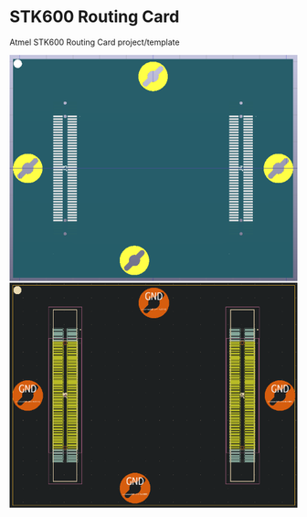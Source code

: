 # STK600 Routing Card
Atmel STK600 Routing Card project/template

<a><img src="stk600-rc.png" width="800"/></a>
<a><img src="stk600-rc-pcb.png" width="800"/></a>
